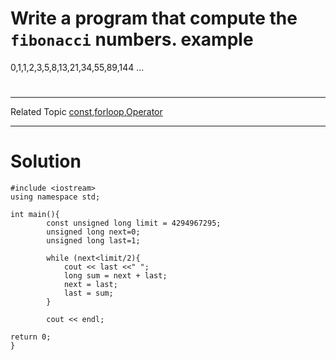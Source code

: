 # Write a program that compute the `fibonacci` numbers. example 
0,1,1,2,3,5,8,13,21,34,55,89,144 ...
#
---
Related Topic 
[const](courseid-5,lessonid-12),[forloop](courseid-5,lessonid-16),[Operator](courseid-5,lessonid-13)

---
# Solution
    #include <iostream>
    using namespace std;

    int main(){
            const unsigned long limit = 4294967295;
            unsigned long next=0;
            unsigned long last=1;

            while (next<limit/2){
                cout << last <<" ";
                long sum = next + last;
                next = last;
                last = sum;
            }

            cout << endl;

    return 0;
    }
